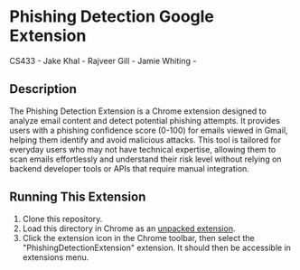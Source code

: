 # Phishing Detection Google Extension
CS433 - Jake Khal - Rajveer Gill - Jamie Whiting -

## Description
The Phishing Detection Extension is a Chrome extension designed to analyze email content and detect potential phishing attempts. It provides users with a phishing confidence score (0-100) for emails viewed in Gmail, helping them identify and avoid malicious attacks. This tool is tailored for everyday users who may not have technical expertise, allowing them to scan emails effortlessly and understand their risk level without relying on backend developer tools or APIs that require manual integration.

## Running This Extension
1. Clone this repository.
2. Load this directory in Chrome as an [unpacked extension](https://developer.chrome.com/docs/extensions/mv3/getstarted/development-basics/#load-unpacked).
3. Click the extension icon in the Chrome toolbar, then select the "PhishingDetectionExtension" extension. It should then be accessible in extensions menu.
